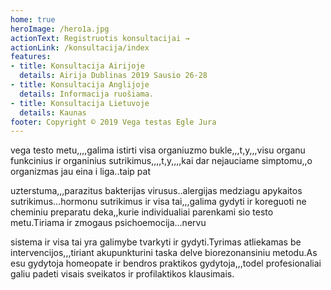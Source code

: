 ```yaml
---
home: true
heroImage: /hero1a.jpg
actionText: Registruotis konsultacijai →
actionLink: /konsultacija/index
features:
- title: Konsultacija Airijoje
  details: Airija Dublinas 2019 Sausio 26-28
- title: Konsultacija Anglijoje
  details: Informacija ruošiama.
- title: Konsultacija Lietuvoje
  details: Kaunas
footer: Copyright © 2019 Vega testas Egle Jura
---
```


vega testo metu,,,,galima istirti visa organiuzmo bukle,,,t,y,,,visu organu funkcinius ir organinius sutrikimus,,,,t,y,,,,kai dar nejauciame simptomu,,o organizmas jau eina i liga..taip pat  

uzterstuma,,,parazitus  bakterijas virusus..alergijas    medziagu apykaitos sutrikimus...hormonu sutrikimus  ir visa tai,,,galima gydyti ir koreguoti ne cheminiu preparatu deka,,kurie individualiai parenkami sio testo metu.Tiriama ir zmogaus psichoemocija...nervu 

sistema   ir visa tai yra galimybe tvarkyti ir gydyti.Tyrimas atliekamas be intervencijos,,,tiriant akupunkturini taska delve biorezonansiniu metodu.As esu gydytoja homeopate ir bendros praktikos gydytoja,,,todel profesionaliai galiu padeti  visais sveikatos ir profilaktikos klausimais.